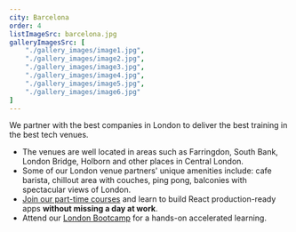 ```yaml
---
city: Barcelona
order: 4
listImageSrc: barcelona.jpg
galleryImagesSrc: [
    "./gallery_images/image1.jpg",
    "./gallery_images/image2.jpg",
    "./gallery_images/image3.jpg",
    "./gallery_images/image4.jpg",
    "./gallery_images/image5.jpg",
    "./gallery_images/image6.jpg"
]
---
```


We partner with the best companies in London to deliver the best training in the best tech venues.

- The venues are well located in areas such as Farringdon, South Bank, London Bridge, Holborn and other places in Central London.
- Some of our London venue partners' unique amenities include: cafe barista, chillout area with couches, ping pong, balconies with spectacular views of London.
- [Join our part-time courses](/react/training/part-time-course/london) and learn to build React production-ready apps **without missing a day at work**.
- Attend our [London Bootcamp](/react/training/bootcamp/london) for a hands-on accelerated learning.
